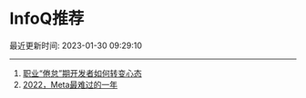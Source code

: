 # InfoQ推荐

最近更新时间: 2023-01-30 09:29:10

--- 
1. [职业“倦怠”期开发者如何转变心态](https://www.infoq.cn/article/2pPSUdJjyrCRJOyFYr4t) 
2. [2022，Meta最难过的一年](https://www.infoq.cn/article/673lWz81ClJ4wK0DygAg) 
